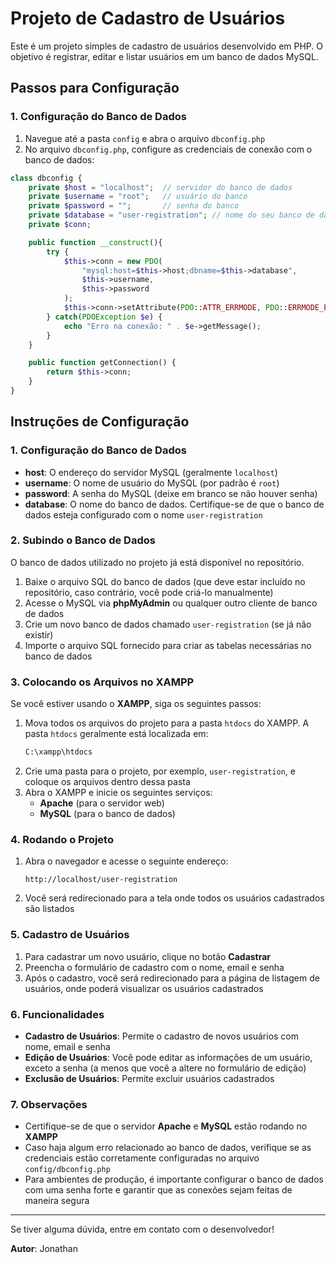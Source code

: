 # Projeto de Cadastro de Usuários

Este é um projeto simples de cadastro de usuários desenvolvido em PHP. O objetivo é registrar, editar e listar usuários em um banco de dados MySQL.

## Passos para Configuração

### 1. Configuração do Banco de Dados

1. Navegue até a pasta `config` e abra o arquivo `dbconfig.php`
2. No arquivo `dbconfig.php`, configure as credenciais de conexão com o banco de dados:

```php
class dbconfig {
    private $host = "localhost";  // servidor do banco de dados
    private $username = "root";   // usuário do banco
    private $password = "";       // senha do banco
    private $database = "user-registration"; // nome do seu banco de dados
    private $conn;

    public function __construct(){
        try {
            $this->conn = new PDO(
                "mysql:host=$this->host;dbname=$this->database",
                $this->username,
                $this->password
            );
            $this->conn->setAttribute(PDO::ATTR_ERRMODE, PDO::ERRMODE_EXCEPTION);
        } catch(PDOException $e) {
            echo "Erro na conexão: " . $e->getMessage();
        }
    }

    public function getConnection() {
        return $this->conn;
    }
}
```

## Instruções de Configuração

### 1. Configuração do Banco de Dados

- **host**: O endereço do servidor MySQL (geralmente `localhost`)
- **username**: O nome de usuário do MySQL (por padrão é `root`)
- **password**: A senha do MySQL (deixe em branco se não houver senha)
- **database**: O nome do banco de dados. Certifique-se de que o banco de dados esteja configurado com o nome `user-registration`

### 2. Subindo o Banco de Dados

O banco de dados utilizado no projeto já está disponível no repositório.

1. Baixe o arquivo SQL do banco de dados (que deve estar incluído no repositório, caso contrário, você pode criá-lo manualmente)
2. Acesse o MySQL via **phpMyAdmin** ou qualquer outro cliente de banco de dados
3. Crie um novo banco de dados chamado `user-registration` (se já não existir)
4. Importe o arquivo SQL fornecido para criar as tabelas necessárias no banco de dados

### 3. Colocando os Arquivos no XAMPP

Se você estiver usando o **XAMPP**, siga os seguintes passos:

1. Mova todos os arquivos do projeto para a pasta `htdocs` do XAMPP. A pasta `htdocs` geralmente está localizada em:
    ```bash
    C:\xampp\htdocs
    ```
2. Crie uma pasta para o projeto, por exemplo, `user-registration`, e coloque os arquivos dentro dessa pasta
3. Abra o XAMPP e inicie os seguintes serviços:
    - **Apache** (para o servidor web)
    - **MySQL** (para o banco de dados)

### 4. Rodando o Projeto

1. Abra o navegador e acesse o seguinte endereço:
    ```
    http://localhost/user-registration
    ```
2. Você será redirecionado para a tela onde todos os usuários cadastrados são listados

### 5. Cadastro de Usuários

1. Para cadastrar um novo usuário, clique no botão **Cadastrar**
2. Preencha o formulário de cadastro com o nome, email e senha
3. Após o cadastro, você será redirecionado para a página de listagem de usuários, onde poderá visualizar os usuários cadastrados

### 6. Funcionalidades

- **Cadastro de Usuários**: Permite o cadastro de novos usuários com nome, email e senha
- **Edição de Usuários**: Você pode editar as informações de um usuário, exceto a senha (a menos que você a altere no formulário de edição)
- **Exclusão de Usuários**: Permite excluir usuários cadastrados

### 7. Observações

- Certifique-se de que o servidor **Apache** e **MySQL** estão rodando no **XAMPP**
- Caso haja algum erro relacionado ao banco de dados, verifique se as credenciais estão corretamente configuradas no arquivo `config/dbconfig.php`
- Para ambientes de produção, é importante configurar o banco de dados com uma senha forte e garantir que as conexões sejam feitas de maneira segura

---

Se tiver alguma dúvida, entre em contato com o desenvolvedor!

**Autor**: Jonathan
